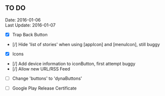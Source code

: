 ## TO DO ##
Date: 2016-01-06<br>
Last Update: 2016-01-07

- [x] Trap Back Button
- [/] Hide 'list of stories' when using [appIcon] and [menuIcon], still buggy
- [X] Icons
- [/] Add device information to iconButton, first attempt buggy
- [/] Allow new URL/RSS Feed
- [ ] Change 'buttons' to 'dynaButtons'
- [ ] Google Play Release Certificate

